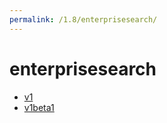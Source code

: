 ```yaml
---
permalink: /1.8/enterprisesearch/
---
```


# enterprisesearch



* [v1](v1/index.md)
* [v1beta1](v1beta1/index.md)